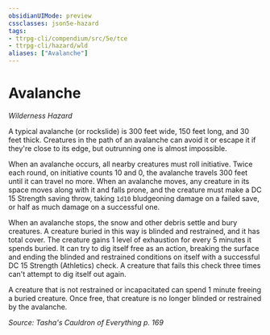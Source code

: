 ```yaml
---
obsidianUIMode: preview
cssclasses: json5e-hazard
tags:
- ttrpg-cli/compendium/src/5e/tce
- ttrpg-cli/hazard/wld
aliases: ["Avalanche"]
---
```

# Avalanche
*Wilderness Hazard*  

A typical avalanche (or rockslide) is 300 feet wide, 150 feet long, and 30 feet thick. Creatures in the path of an avalanche can avoid it or escape it if they're close to its edge, but outrunning one is almost impossible.

When an avalanche occurs, all nearby creatures must roll initiative. Twice each round, on initiative counts 10 and 0, the avalanche travels 300 feet until it can travel no more. When an avalanche moves, any creature in its space moves along with it and falls prone, and the creature must make a DC 15 Strength saving throw, taking `1d10` bludgeoning damage on a failed save, or half as much damage on a successful one.

When an avalanche stops, the snow and other debris settle and bury creatures. A creature buried in this way is blinded and restrained, and it has total cover. The creature gains 1 level of exhaustion for every 5 minutes it spends buried. It can try to dig itself free as an action, breaking the surface and ending the blinded and restrained conditions on itself with a successful DC 15 Strength (Athletics) check. A creature that fails this check three times can't attempt to dig itself out again.

A creature that is not restrained or incapacitated can spend 1 minute freeing a buried creature. Once free, that creature is no longer blinded or restrained by the avalanche.

*Source: Tasha's Cauldron of Everything p. 169*